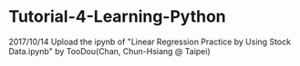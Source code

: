 # Tutorial-4-Learning-Python

2017/10/14 Upload the ipynb of "Linear Regression Practice by Using Stock Data.ipynb" by TooDou(Chan, Chun-Hsiang @ Taipei)
